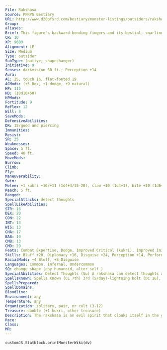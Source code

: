 ```yaml
---
File: Rakshasa
Source: PFRPG Bestiary
URL: http://www.d20pfsrd.com/bestiary/monster-listings/outsiders/rakshasa
Group: 
aliases: 
Brief: This figure's backward-bending fingers and its bestial, snarling visage leave little doubt as to its fiendish nature.
CR: 10
XP: 9600
Alignment: LE
Size: Medium
Type: outsider
SubType: (native, shapechanger)
Initiative: 9
Senses: darkvision 60 ft.; Perception +14
Aura: 
AC: 25, touch 16, flat-footed 19
ACMods: (+5 Dex, +1 dodge, +9 natural)
HP: 115
HD: (10d10+60)
HPMods: 
Fortitude: 9
Reflex: 12
Will: 8
SaveMods: 
DefensiveAbilities: 
DR: 15/good and piercing
Immunities: 
Resist: 
SR: 25
Weaknesses: 
Space: 5 ft.
Speed: 40 ft.
MoveMods: 
Burrow: 
Climb: 
Fly: 
Maneuverability: 
Swim: 
Melee: +1 kukri +16/+11 (1d4+4/15-20), claw +10 (1d4+1), bite +10 (1d6+1)
Reach: 5 ft.
Ranged: 
SpecialAttacks: detect thoughts
SpellLikeAbilities: 
STR: 16
DEX: 20
CON: 22
INT: 13
WIS: 13
CHA: 17
BAB: 10
CMB: 13
CMD: 29
Feats: Combat Expertise, Dodge, Improved Critical (kukri), Improved Initiative, Weapon Finesse
Skills: Bluff +20, Diplomacy +16, Disguise +24, Perception +14, Perform +16, Sense Motive +14, Stealth +18
RacialMods: +4 Bluff, +8 Disguise
Languages: Common, Infernal, Undercommon
SQ: change shape (any humanoid, alter self )
SpecialAbilities: Detect Thoughts (Su) A rakshasa can detect thoughts as per the spell of the same name (CL 18th). It can suppress or resume this ability as a free action. When a rakshasa uses this ability, it always functions as if it had spent three rounds concentrating and thus gains the maximum amount of information possible. A creature can resist this effect with a DC 18 Will save. The save DC is Charisma-based.
SpellsKnown: Spells Known (CL 7th) 3rd (5/day)-lightning bolt (DC 16), suggestion (DC 16) 2nd (7/day)-acid arrow, invisibility, minor image 1st (7/day)-charm person (DC 14), mage armor, magic missile, shield, silent image 0-dancing lights, detect magic, ghost sound (DC 13), mage hand, mending, message, prestidigitation
SpellsPrepared: 
SpellDomains: 
Bloodline: 
Environment: any
Temperature: any
Organization: solitary, pair, or cult (3-12)
Treasure: double (+1 kukri, other treasure)
Description: The rakshasa is an evil spirit that cloaks itself in the guise of a humanoid creature that it might walk unseen among its prey. They embody what is taboo among most societies, and in the shape of those it seeks to defile, a rakshasa gorges itself on these hideous acts. Were they human, these acts of cannibalism, blasphemy, and worse would mark them as criminals condemned to the cruelest of hells. When not disguised as a humanoid, the otherwise humanoid rakshasa has the head of an animal. Often, they possess the heads of great cats (such as a tiger or panther) or a snake (like a cobra or viper), yet other heads are not unknown-apes, jackals, vultures, elephants, mantises, lizards, rhinos, boars, and more are possible. In most cases, the type of head a rakshasa possesses speaks in some way to its personality-a tiger-headed rakshasa is stealthy and ravenous, while a boar-headed one might be gluttonous and crude. These changes rarely impact the rakshasa's base statistics, although there are more powerful variants of the standard rakshasa that possess multiple heads, more potent spellcasting powers, and additional deadly and unusual special abilities. Rakshasas scoff at religion- they understand the power of the divine, but see themselves as the only thing worthy of worship from the mortal races. Rakshasa clerics are thus quite rare. Although rakshasas are outsiders, they are also very much creatures of the Material Plane, and many believe the first rakshasas chose this exile over some other role offered them by a longforgotten god. Although they usually work alone, it isn't unheard of to find extended families of rakshasas working together to ruin a mortal civilization from the inside out over the course of many generations. A rakshasa is 6 feet tall and weighs 180 lbs.
Race: 
Class: 
MR: 
---
```

```dataviewjs
customJS.Statblock.printMonsterWiki(dv)
```
